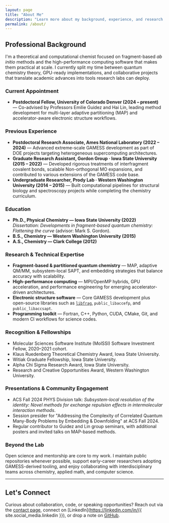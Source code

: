 ```yaml
---
layout: page
title: "About Me"
description: "Learn more about my background, experience, and research interests in computational chemistry"
permalink: /about/
---
```


## Professional Background

I'm a theoretical and computational chemist focused on fragment-based *ab initio* methods and the high-performance computing software that makes them practical at scale. I currently split my time between quantum chemistry theory, GPU-ready implementations, and collaborative projects that translate academic advances into tools research labs can deploy.

### Current Appointment

- **Postdoctoral Fellow, University of Colorado Denver (2024 – present)** — Co-advised by Professors Emilie Guidez and Hai Lin, leading method development for multi-layer adaptive partitioning (MAP) and accelerator-aware electronic structure workflows.

### Previous Experience

- **Postdoctoral Research Associate, Ames National Laboratory (2022 – 2024)** — Advanced extreme-scale GAMESS development as part of DOE projects targeting heterogeneous supercomputing architectures.
- **Graduate Research Assistant, Gordon Group · Iowa State University (2015 – 2022)** — Developed rigorous treatments of interfragment covalent bonds, scalable Non-orthogonal MO expansions, and contributed to various extensions of the GAMESS code base.
- **Undergraduate Researcher, Prody Lab · Western Washington University (2014 – 2015)** — Built computational pipelines for structural biology and spectroscopy projects while completing the chemistry curriculum.

### Education

- **Ph.D., Physical Chemistry — Iowa State University (2022)**  
	*Dissertation:* *Developments in fragment-based quantum chemistry: Flattening the curve* (advisor: Mark S. Gordon).
- **B.S., Chemistry — Western Washington University (2015)**
- **A.S., Chemistry — Clark College (2012)**

### Research & Technical Expertise

- **Fragment-based & partitioned quantum chemistry** — MAP, adaptive QM/MM, subsystem-local SAPT, and embedding strategies that balance accuracy with scalability.
- **High-performance computing** — MPI/OpenMP hybrids, GPU acceleration, and performance engineering for emerging accelerator-driven architectures.
- **Electronic structure software** — Core GAMESS development plus open-source libraries such as [`libfrag`](https://github.com/brycewestheimer/libfrag), `public_libaccefp`, and `public_libaccsapt`.
- **Programming toolkit** — Fortran, C++, Python, CUDA, CMake, Git, and modern CI workflows for science codes.

### Recognition & Fellowships

- Molecular Sciences Software Institute (MolSSI) Software Investment Fellow, 2020–2021 cohort.
- Klaus Ruedenberg Theoretical Chemistry Award, Iowa State University.
- Witiak Graduate Fellowship, Iowa State University.
- Alpha Chi Sigma Research Award, Iowa State University.
- Research and Creative Opportunities Award, Western Washington University.

### Presentations & Community Engagement

- ACS Fall 2024 PHYS Division talk: *Subsystem-local resolution of the identity: Novel methods for exchange repulsion effects in intermolecular interaction methods*.
- Session presider for "Addressing the Complexity of Correlated Quantum Many-Body Problems by Embedding & Downfolding" at ACS Fall 2024.
- Regular contributor to Guidez and Lin group seminars, with additional posters and invited talks on MAP-based methods.

### Beyond the Lab

Open science and mentorship are core to my work. I maintain public repositories whenever possible, support early-career researchers adopting GAMESS-derived tooling, and enjoy collaborating with interdisciplinary teams across chemistry, applied math, and computer science.

---

## Let's Connect

Curious about collaboration, code, or speaking opportunities? Reach out via the [contact page](/contact/), connect on [LinkedIn](https://linkedin.com/in/{{ site.social_media.linkedin }}), or drop a note on [GitHub](https://github.com/brycewestheimer).
